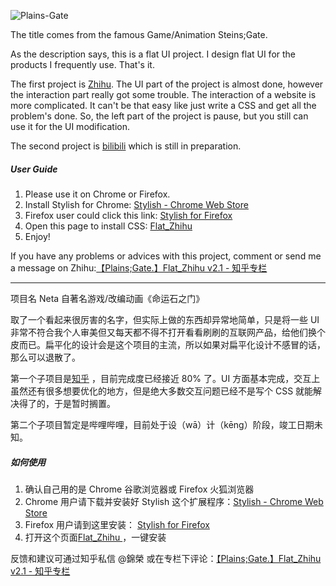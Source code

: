 ![Plains-Gate](http://pic4.zhimg.com/e0b0f57df6c510302a79c5f5b552f7ab_b.jpg)

The title comes from the famous Game/Animation Steins;Gate.

As the description says, this is a flat UI project. I design flat UI for the products I frequently use. That's it.

The first project is [Zhihu](www.zhihu.com). The UI part of the project is almost done, however the interaction part really got some trouble. The interaction of a website is more complicated. It can't be that easy like just write a CSS and get all the problem's done. So, the left part of the project is pause, but you still can use it for the UI modification. 

The second project is [bilibili](www.bilibili.tv) which is still in preparation.

##### User Guide

1. Please use it on Chrome or Firefox.
2. Install Stylish for Chrome: [Stylish - Chrome Web Store](https://chrome.google.com/webstore/detail/stylish/fjnbnpbmkenffdnngjfgmeleoegfcffe/)
3. Firefox user could click this link: [Stylish for Firefox](https://addons.mozilla.org/en-US/firefox/addon/stylish/?src=external-userstyleshome/)
4. Open this page to install CSS: [Flat_Zhihu ](https://userstyles.org/styles/108011/flat-zhihu-v2-1/)
5. Enjoy!

If you have any problems or advices with this project, comment or send me a message on Zhihu:[【Plains;Gate.】Flat_Zhihu v2.1 - 知乎专栏](http://zhuanlan.zhihu.com/my-little-airplane/20376680)


----

项目名 Neta 自著名游戏/改编动画《命运石之门》

取了一个看起来很厉害的名字，但实际上做的东西却异常地简单，只是将一些 UI 非常不符合我个人审美但又每天都不得不打开看看刷刷的互联网产品，给他们换个皮而已。扁平化的设计会是这个项目的主流，所以如果对扁平化设计不感冒的话，那么可以退散了。

第一个子项目是[知乎](www.zhihu.com) ，目前完成度已经接近 80% 了。UI 方面基本完成，交互上虽然还有很多想要优化的地方，但是绝大多数交互问题已经不是写个 CSS 就能解决得了的，于是暂时搁置。

第二个子项目暂定是哔哩哔哩，目前处于设（wā）计（kēng）阶段，竣工日期未知。

##### 如何使用

1. 确认自己用的是 Chrome 谷歌浏览器或 Firefox 火狐浏览器
2. Chrome 用户请下载并安装好 Stylish 这个扩展程序：[Stylish - Chrome Web Store](https://chrome.google.com/webstore/detail/stylish/fjnbnpbmkenffdnngjfgmeleoegfcffe/)
3. Firefox 用户请到这里安装： [Stylish for Firefox](https://addons.mozilla.org/en-US/firefox/addon/stylish/?src=external-userstyleshome/)
4. 打开这个页面[Flat_Zhihu ](https://userstyles.org/styles/108011/flat-zhihu-v2-1/)，一键安装

反馈和建议可通过知乎私信 @錦榮 或在专栏下评论：[【Plains;Gate.】Flat_Zhihu v2.1 - 知乎专栏](http://zhuanlan.zhihu.com/my-little-airplane/20376680)
